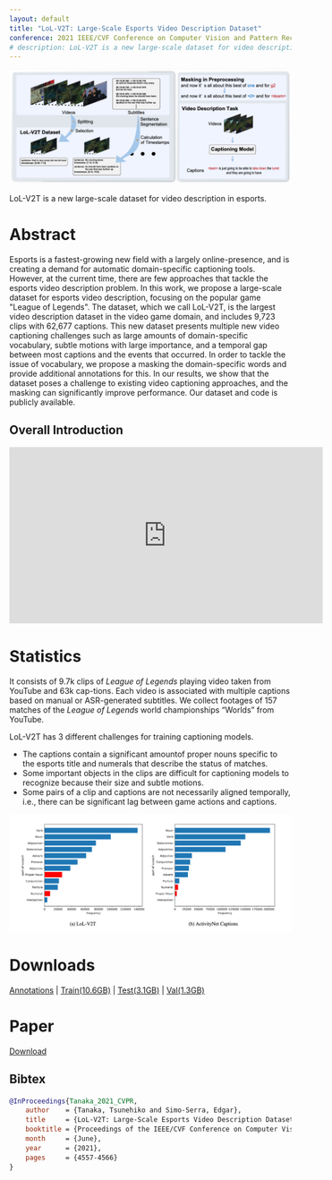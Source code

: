 ```yaml
---
layout: default
title: "LoL-V2T: Large-Scale Esports Video Description Dataset" 
conference: 2021 IEEE/CVF Conference on Computer Vision and Pattern Recognition (CVPR) Workshop
# description: LoL-V2T is a new large-scale dataset for video description in esports
---
```


![TEASER](src/images/teaser.png)

LoL-V2T is a new large-scale dataset for video description in esports.

# Abstract
Esports is a fastest-growing new field with a largely online-presence, and is creating a demand for automatic domain-specific captioning tools. However, at the current time, there are few approaches that tackle the esports video description problem. In this work, we propose a large-scale dataset for esports video description, focusing on the popular game "League of Legends". The dataset, which we call LoL-V2T, is the largest video description dataset in the video game domain, and includes 9,723 clips with 62,677 captions. This new dataset presents multiple new video captioning challenges such as large amounts of domain-specific vocabulary, subtle motions with large importance, and a temporal gap between most captions and the events that occurred. In order to tackle the issue of vocabulary, we propose a masking the domain-specific words and provide additional annotations for this. In our results, we show that the dataset poses a challenge to existing video captioning approaches, and the masking can significantly improve performance. Our dataset and code is publicly available. 

## Overall Introduction
<iframe width="560" height="315" src="https://www.youtube.com/embed/Lc8XV7_mUlE" title="YouTube video player" frameborder="0" allow="accelerometer; autoplay; clipboard-write; encrypted-media; gyroscope; picture-in-picture" allowfullscreen></iframe>

# Statistics

It consists of 9.7k clips of _League of Legends_ playing video taken from YouTube and 63k cap-tions. Each video is associated with multiple captions based on manual or ASR-generated subtitles.
We collect footages of 157 matches of the _League of Legends_ world championships “Worlds” from YouTube.

LoL-V2T has 3 different challenges for training captioning models.
* The captions contain a significant amountof proper nouns specific to the esports title and numerals that describe the status of matches.
* Some important objects in the clips are difficult for captioning models to recognize because their size and subtle motions.
* Some pairs of a clip and captions are not necessarily aligned temporally, i.e., there can be significant lag between game actions and captions.

![LoL-V2T PART OF SPEECH](src/images/pos_frequency.png)

# Downloads
[Annotations](https://esslab.jp/~tanaka/dataset/lol-v2t/annotations/annotations.tar.gz) | [Train(10.6GB)](https://esslab.jp/~tanaka/dataset/lol-v2t/train/train.tar.gz) | [Test(3.1GB)](https://esslab.jp/~tanaka/dataset/lol-v2t/test/test.tar.gz) | [Val(1.3GB)](https://esslab.jp/~tanaka/dataset/lol-v2t/val/valid.tar.gz)

# Paper
[Download](https://esslab.jp/publications/TanakaCVPRW2021.pdf)

## Bibtex

```bibtex
@InProceedings{Tanaka_2021_CVPR,
    author    = {Tanaka, Tsunehiko and Simo-Serra, Edgar},
    title     = {LoL-V2T: Large-Scale Esports Video Description Dataset},
    booktitle = {Proceedings of the IEEE/CVF Conference on Computer Vision and Pattern Recognition (CVPR) Workshops},
    month     = {June},
    year      = {2021},
    pages     = {4557-4566}
}
```
